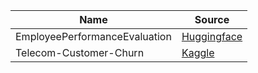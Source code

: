 | Name | Source |
| --- | --- |
| EmployeePerformanceEvaluation | [Huggingface](https://huggingface.co/openai/whisper-large-v2) |
| Telecom-Customer-Churn | [Kaggle](https://www.kaggle.com/models/tatsu-lab/alpaca) |

